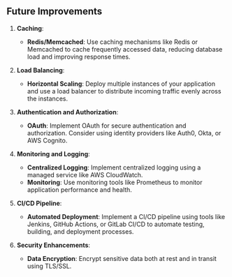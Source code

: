 ## Future Improvements

1. **Caching**:

   - **Redis/Memcached**: Use caching mechanisms like Redis or Memcached to cache frequently accessed data, reducing database load and improving response times.

2. **Load Balancing**:

   - **Horizontal Scaling**: Deploy multiple instances of your application and use a load balancer to distribute incoming traffic evenly across the instances.

3. **Authentication and Authorization**:

   - **OAuth**: Implement OAuth for secure authentication and authorization. Consider using identity providers like Auth0, Okta, or AWS Cognito.

4. **Monitoring and Logging**:

   - **Centralized Logging**: Implement centralized logging using a managed service like AWS CloudWatch.
   - **Monitoring**: Use monitoring tools like Prometheus to monitor application performance and health.

5. **CI/CD Pipeline**:

   - **Automated Deployment**: Implement a CI/CD pipeline using tools like Jenkins, GitHub Actions, or GitLab CI/CD to automate testing, building, and deployment processes.

6. **Security Enhancements**:

   - **Data Encryption**: Encrypt sensitive data both at rest and in transit using TLS/SSL.
